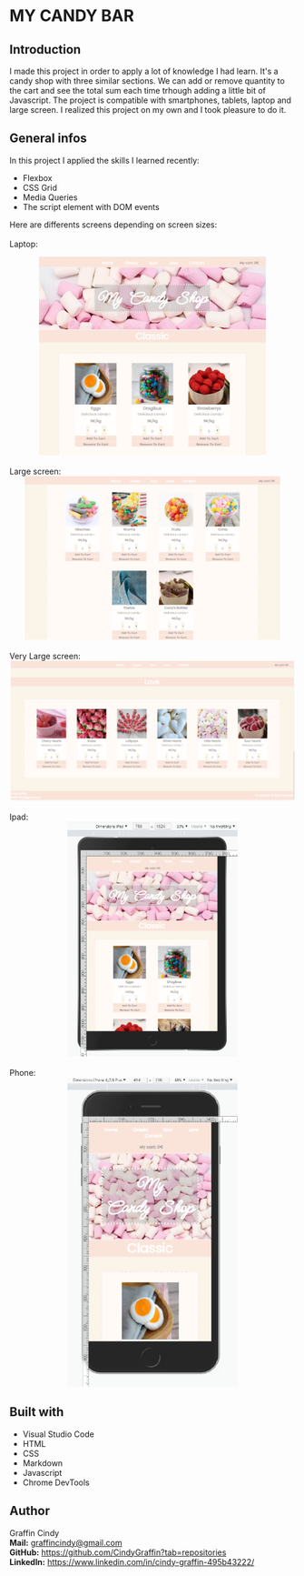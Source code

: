 # MY CANDY BAR

## Introduction

I made this project in order to apply a lot of knowledge I had learn. It's a candy shop with three similar sections. We can add or remove quantity to the cart and see the total sum each time trhough adding a little bit of Javascript. The project is compatible with smartphones, tablets, laptop and large screen. I realized this project on my own and I took pleasure to do it. 

## General infos

In this project I applied the skills I learned recently:<br/>

* Flexbox<br/>
* CSS Grid<br/>
* Media Queries<br/>
* The script element with DOM events<br/>

Here are differents screens depending on screen sizes:<br/>
<br/>
Laptop:
<div align="center">
  <kbd>
    <img src="ressources\home.png" width="400"/>
  </kbd>
</div>
<br>
Large screen:
<div align="center">
  <kbd>
    <img src="ressources\soursection.png" width="450"/>
  </kbd>
</div>
<br>
Very Large screen:
<div align="center">
  <kbd>
    <img src="ressources\Footer.png" width="500"/>
  </kbd>
</div>
<br>
Ipad:
<div align="center">
  <kbd>
    <img src="ressources\Ipad.png" width="300"/>
  </kbd>
</div>
<br>
Phone:
<div align="center">
  <kbd>
    <img src="ressources\mobile.png" width="300"/>
  </kbd>
</div>


## Built with

* Visual Studio Code<br/>
* HTML<br/>
* CSS<br/>
* Markdown<br/>
* Javascript<br/>
* Chrome DevTools

## Author

Graffin Cindy <br/>
<b>Mail:</b> graffincindy@gmail.com<br/>
<b>GitHub:</b> https://github.com/CindyGraffin?tab=repositories<br/>
<b>LinkedIn:</b> https://www.linkedin.com/in/cindy-graffin-495b43222/<br/>

